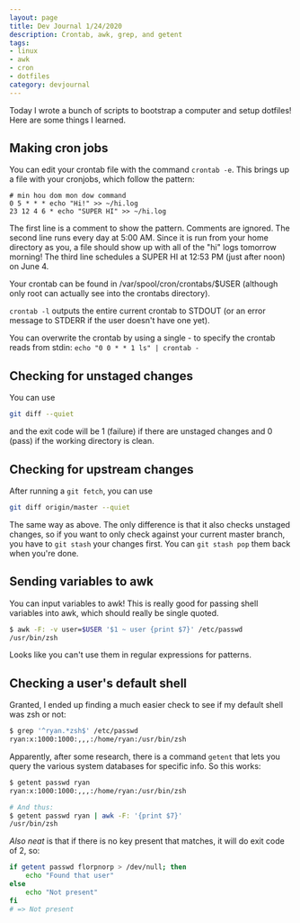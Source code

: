 ```yaml
---
layout: page
title: Dev Journal 1/24/2020
description: Crontab, awk, grep, and getent
tags: 
- linux
- awk
- cron
- dotfiles
category: devjournal
---
```


Today I wrote a bunch of scripts to bootstrap a computer and setup dotfiles!  Here are some things I learned.

## Making cron jobs

You can edit your crontab file with the command `crontab -e`.  This brings up a file with your cronjobs, which follow the pattern:

```crontab
# min hou dom mon dow command
0 5 * * * echo "Hi!" >> ~/hi.log
23 12 4 6 * echo "SUPER HI" >> ~/hi.log
```

The first line is a comment to show the pattern.  Comments are ignored.  The second line runs every day at 5:00 AM.  Since it is run from your home directory as you, a file should show up with all of the "hi" logs tomorrow morning!  The third line schedules a SUPER HI at 12:53 PM (just after noon) on June 4.

Your crontab can be found in /var/spool/cron/crontabs/$USER (although only root can actually see into the crontabs directory).

`crontab -l` outputs the entire current crontab to STDOUT (or an error message to STDERR if the user doesn't have one yet).

You can overwrite the crontab by using a single - to specify the crontab reads from stdin: `echo "0 0 * * 1 ls" | crontab -`

## Checking for unstaged changes

You can use

```bash
git diff --quiet
```

and the exit code will be 1 (failure) if there are unstaged changes and 0 (pass) if the working directory is clean.

## Checking for upstream changes

After running a `git fetch`, you can use

```bash
git diff origin/master --quiet
```

The same way as above.  The only difference is that it also checks unstaged changes, so if you want to only check against your current master branch, you have to `git stash` your changes first.  You can `git stash pop` them back when you're done.

## Sending variables to awk

You can input variables to awk!  This is really good for passing shell variables into awk, which should really be single quoted.

```bash
$ awk -F: -v user=$USER '$1 ~ user {print $7}' /etc/passwd
/usr/bin/zsh
```

Looks like you can't use them in regular expressions for patterns.

## Checking a user's default shell

Granted, I ended up finding a much easier check to see if my default shell was zsh or not:

```bash
$ grep '^ryan.*zsh$' /etc/passwd
ryan:x:1000:1000:,,,:/home/ryan:/usr/bin/zsh
```

Apparently, after some research, there is a command `getent` that lets you query the various system databases for specific info.  So this works:

```bash
$ getent passwd ryan
ryan:x:1000:1000:,,,:/home/ryan:/usr/bin/zsh

# And thus:
$ getent passwd ryan | awk -F: '{print $7}'
/usr/bin/zsh
```

*Also neat* is that if there is no key present that matches, it will do exit code of 2, so:

```bash
if getent passwd florpnorp > /dev/null; then
    echo "Found that user"
else
    echo "Not present"
fi
# => Not present
```